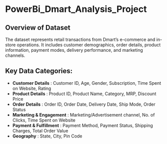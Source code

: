# PowerBi_Dmart_Analysis_Project

## Overview of Dataset
The dataset represents retail transactions from Dmart’s e-commerce and in-store operations.
It includes customer demographics, order details, product information, payment modes, delivery performance, and marketing channels.

## Key Data Categories:
- **Customer Details** : Customer ID, Age, Gender, Subscription, Time Spent on Website, Rating
- **Product Details** : Product ID, Product Name, Category, MRP, Discount Price
- **Order Details** : Order ID, Order Date, Delivery Date, Ship Mode, Order Status
- **Marketing & Engagement** : Marketing/Advertisement channel, No. of Clicks, Time Spent on Website
- **Payment & Fulfillment** : Payment Method, Payment Status, Shipping Charges, Total Order Value
- **Geography** : State, City, Pin Code
